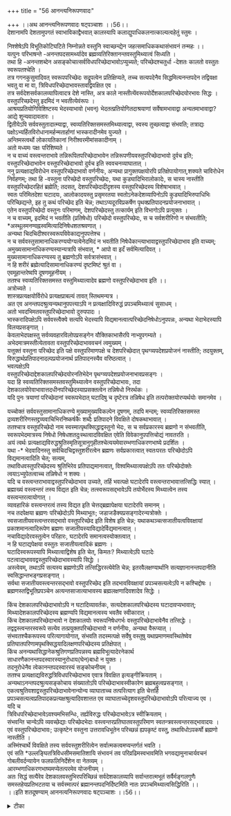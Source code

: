 +++
title = "56 आनन्त्यनिरूपणवादः"

+++
।।अथ आनन्त्यनिरूपणवादः षट्पञ्चाशः ।।56।।  
देशानामपि देशतामुपगतं स्वाभाविकाद्वैभवात् कालस्यापि कलाद्युपाधिकलनात्काल्यत्वहेतुं स्तुमः ।  
  
निश्शेषेऽपि विभूतिकोटिघटिते निम्नोन्नते वस्तुनि स्वाच्छन्द्येन जहत्समाधिककथासंभावनं तन्महः ।।  
यत्पुनः परिभाषन्ते -अनन्तपदसामर्थ्यादेव ब्रह्मव्यतिरिक्तानन्तवस्तुमिथ्यात्वं सिध्यति ।  
 तथा हि -अनन्तशब्देन असङ्कोचात्सर्वविधपरिच्छेदाभावोऽप्युच्यते; परिच्छेदश्चतुर्धा -देशतः कालतो वस्तुतः स्वरूपतश्चेति ।  
 तत्र गगनकुसुमादिवत् स्वरूपपरिच्छेदः सद्रूपत्वेन प्रतिक्षिप्यते, तच्च सत्यपदेनैव सिद्धमित्यनन्तपदेन तद्विवक्षा भवतु वा मा वा, त्रिविधपरिच्छेदाभावस्तावद्विवक्षित एव ।  
 तत्र सर्वदेशसर्वकालव्यापित्वादत्र देशे नास्ति, अत्र काले नास्तीत्येंवरूपयोर्देशकालपरिच्छेदयोरभावः सिद्धः ।  
 वस्तुपरिच्छदेस्तु इदमिदं न भवतीत्येवंरूपः ।  
 आश्रयप्रतियोगिविशिष्टस्य भेदस्याभावो (भवन्) भेदतत्प्रतियोगितदाश्रयाणां सर्वेषामभावाद्वा अन्यतमाभावाद्वा? आद्ये शून्यवादावतारः ।  
 द्वितीयेऽपि सर्ववस्तुतादात्म्याद्वा, स्वव्यतिरिक्तसमस्तमिथ्यात्वाद्वा, स्वस्य तुच्छत्वाद्वा संभवति; तत्राद्यः पक्षोऽभ्यर्हितविरोधानामर्हन्मतार्हाणां भास्करादीनमेव युज्यते ।  
 अन्तिमस्त्वर्थो लोकायतिकानां निरीश्वरमीमांसकादीनाम् ।  
 अतो मध्यमः पक्षः परिशिष्यते ।  
 न च वाच्यं वस्त्वन्तराभावे तन्निरूपितपरिच्छेदाभावेन तन्निरूपणीयवस्तुपरिच्छेदाभावो दुर्वच इति; वस्तुपरिच्छेदाभावेन वस्तुपरिच्छेदाभावो दुर्वच इति स्ववचनव्याघातात् ।  
 ननु प्रत्यक्षाद्यविरोधेन वस्तुपरिच्छेदाभावो वर्णनीयः, अन्यथा प्रागुक्तपक्षयोरपि प्रतिक्षेपायोगात्,शक्यते चाविरोधेन निर्वहणम्; तथा हि -वस्तुना परिच्छेदो वस्तुपरिच्छेदः, यथा कुड्यादिभिरालोकादेः, स चास्य नास्तीति वस्तुपरिच्छेदरहितं ब्रह्मेति; तदसत्, देशपरिच्छेदादीदृशस्य वस्तुपरिच्छेदस्य विशेषाभावात् ।  
 स्वतः परिमितदेशा घटादयः, आलोकादयस्तु प्रसृमरतया स्वतोऽनेकदेशव्यापिनोऽपि कुड्यादिभिरुपाधिभिः परिच्छिद्यन्ते, इह तु कथं परिच्छेद इति चेन्न; तथाऽप्यदूरविप्रकर्षेण पृथक्प्रतिपादनप्रयोजनाभावात् ।  
 एतेन वस्तुपरिच्छेदो वस्तुनः परिमाणम्, देशपरिच्छेदस्तु तत्कार्यम् इति विभागोऽपि प्रत्युक्तः ।  
 न च वाच्यम्, इदमिदं न भवतीति (प्रतिषेधो) परिच्छेदो वस्तुपरिच्छेदः, स च सर्वशरीरिणो न संभवतीति;   
*अस्थूलमनण्वह्नस्वमित्यादिनिषेधशतश्रवणात् ।  
 अन्यथा चिदचिदीश्वरस्वरूपविवेकाद्यनुपपत्तेश्च ।  
न च सर्ववस्तुसामानाधिकरण्ययोग्यत्वेनेदमिदं न भवतीति निषेधैकान्त्याभावाद्वस्तुपरिच्छेदाभाव इति वाच्यम्; अमुख्यसामानाधिकरण्यस्यान्यत्रापि संभवात्, * आपो वा इदँ सर्वमित्यादिवत् ।  
 मुख्यसामानाधिकरण्यस्य तु ब्रह्मणोऽपि सर्वत्रासंभवात् ।  
 न हि शरीरं ब्रह्मेत्यादिसामानाधिकरण्यं दृष्टमिष्टं श्रुतं वा ।  
 एवमूहान्तरेष्वपि दूषणमूहनीयम् ।  
 ततश्च स्वव्यतिरिक्तसमस्त वस्तुमिथ्यात्वादेव ब्रह्मणो वस्तुपरिच्छेदाभाव इति ।।  
अत्रोच्यते ।  
 शास्त्रप्रत्यक्षयोर्विरोधे प्रत्यक्षप्राबल्यं तावत् स्तिथमन्यत्र ।  
 अत एव अनन्तपदश्रुत्यन्यथानुपपत्त्याऽपि न प्रत्यक्षादिविरुद्धं प्रपञ्चमिथ्यात्वं सुसाधम् ।  
 अतो भवदभिमतवस्तुपरिच्छेदाभावो दुरुपपादः ।  
 भास्करादिपक्षेऽपि सर्ववस्त्वैक्ये सत्यपि भेदस्यापि विद्यमानत्वात्परिच्छेदनिषेधोऽनुपपन्नः, अन्यथा भेदाभेदस्यापि विलयप्रसङ्गात् ।  
 केवलाभेदपक्षस्तु सर्वव्यवहारविलोपप्रसङ्गेन यौक्तिकाभासैरपि नाभ्युपगम्यते ।  
 अभेदमात्रमस्तीत्येतावता वस्तुपरिच्छेदाभाववचनं त्वमुख्यम् ।  
 यत्तूक्तं वस्तुना परिच्छेद इति पक्षे वस्तुपरिमाणपक्षे च देशपरिच्छेदात् पृथग्व्यपदेशप्रयोजनं नास्तीति; तदयुक्तम्, विरुद्धार्थप्रतिपादनादल्पप्रयोजनार्थ प्रतिपादनस्यैव वरिष्ठत्वात् ।  
 भवत्पक्षेऽपि   
वस्तुपरिच्छेदाद्देशकालपरिच्छेदयोरनतिभेदेन पृथग्व्यपदेशप्रयोजनाभावप्रसङ्गः ।  
 यदा हि स्वव्यतिरिक्तसमस्तवस्तुमिथ्यात्वेन वस्तुपरिच्छेदाभावः, तदा देशकालयोरेवाभावात्तदधीनपरिच्छेदस्याप्रसक्तत्वेन तन्निषेधो निरर्थकः ।  
 यदि पुनः त्रयाणां परिच्छेदानां स्वरूपभेदात् घटादिषु च दृष्टेरत्र तन्निषेध इति तत्परोक्तयोरप्यर्थयोः समानमेव ।  
  
यच्चोक्तं सर्ववस्तुसामानाधिकरण्ये मुख्यामुख्यविकल्पेन दूषणम्, तदपि मन्दम्; स्वव्यतिरिक्तसमस्त द्रव्यशरीरिणस्तद्द्रव्यवाचिभिरनिष्कर्षकैः शब्दैः प्रतिपादने विवक्षिते दोषकथाभावात् ।  
 ततश्चात्र वस्तुपरिच्छेदो नाम स्वस्मात्पृथक्सिद्धाद्वस्तुनो भेदः, स च सर्वप्रकारस्य ब्रह्मणो न संभवतीति, स्वरूपभेदमात्रस्य निषेधो निषेधशतदुःस्थत्वादविवक्षित एवेति विवेकानुपपत्तिचोद्यं नावतरति ।  
 अयं त्वर्थः प्रत्यक्षाद्यविरुद्धश्रुतिस्मृतिसूत्रानुगृहीतश्चेत्ययमेवारम्भणाधिकरणभाष्ये प्रदर्शितः ।  
 यथा -* भेदवादिनस्तु सर्वचिदचिद्वस्तुशरीरत्वेन ब्रह्मणः सर्वप्रकारत्वात् स्वतःपरतः परिच्छेदोऽपि विद्यमानत्वादिति चेत्; सत्यम्,   
तथाविधवस्तुपरिच्छेदस्य श्रुतिभिरेव प्रतिपाद्यमानत्वात्, विश्वमिथ्यात्वपक्षेऽपि ततः परिच्छेदोक्तेः त्वयाऽभ्युपेतत्वाच्च तन्निषेधो न शक्यः ।  
 यदि च वस्त्वन्तराभावाद्वस्तुपरिच्छेदाभाव उच्यते, तर्हि भवत्पक्षे घटादेरपि वस्त्वन्तराभावात्तत्सिद्धिः स्यात् ।  
 ब्रह्माख्यं वस्त्वन्तरं तस्य विद्यत इति चेन्न; तत्स्वरूपसद्भावेऽपि तयोर्भेदस्य मिथ्यात्वेन तस्य वस्त्वन्तरत्वायोगात् ।  
 व्यावहारिकं वस्त्वन्तरत्वं तस्य विद्यत इति चेत्तद्ब्रह्मापेक्षया घटादेरपि समानम् ।  
 नच तदपेक्षया ब्रह्मणः परिच्छेदोऽपि मिथ्याभूतः; जडाजडैक्यप्रसङ्गादेरन्यत्रोक्तेः ।  
 स्वसजातीयवस्त्वन्तरसद्भावो वस्तुपरिच्छेद इति विशेष इति चेन्न; यथाकथञ्चत्सजातीयत्वविवक्षायां प्रकाशमानत्वादिरूपेण ब्रह्मणः सजातीयस्याविद्यादेर्विद्यमानत्वात् ।  
 नचाविद्यादेरवस्तुत्वेन परिहारः, घटादेरपि समानत्वस्योक्तत्वात् ।  
 न हि घटाद्यपेक्षया वस्तुतः सजातीयत्वादिकं ब्रह्मणः ।  
 घटादिस्वरूपस्यापि मिथ्यात्वाद्विशेष इति चेत्, किमतः? मिथ्यात्वेऽपि घटादेः पटत्वाद्यभाववद्वस्तुपरिच्छेदाभावस्यापि सिद्धेः ।  
 अस्त्वेवम्, तथाऽपि सत्यस्य ब्रह्मणोऽपि तत्सिद्धिरस्त्येवेति चेन्न; इतरवैलक्षण्यार्थानि सत्यज्ञानानन्तपदानीति स्वसिद्धान्तभङ्गप्रसङ्गात् ।  
 सर्वथा सजातीयवस्त्वन्तरसद्भावो वस्तुपरिच्छेद इति तदभावविवक्षायां प्रपञ्चसत्यत्वेऽपि न कश्चिद्दोषः ।  
 ब्रह्मणस्तद्विभूतिप्रपञ्चेन अत्यन्तसाजात्याभावस्य ब्रह्मलक्षणादिवशादेव सिद्धेः ।  
  
किंच देशकालपरिच्छेदाभावोऽपि न घटादिव्यावर्तकः, सत्यदेशकालपरिच्छेदस्य घटादावप्यभावात्; मिथ्यादेशकालपरिच्छेदस्य ब्रह्मण्यपि विद्यमानत्वस्य भवतैव स्वीकारात् ।  
 किंच देशकालपरिच्छेदाभावो न देशकालयोः स्वरूपनिषेधगर्भः वस्तुपरिच्छेदाभावेनैव तत्सिद्धेः ।  
 तद्वद्वस्त्वन्तरस्वरूपे सत्येव तत्प्रयुक्तपरिच्छेदाभावो न वर्णनीयः, अन्यथा वैरूप्यात् ।  
 संभवतश्चैकरूपस्य परित्यागायोगात्, संभवति तदस्मत्पक्षे सर्वेषु वस्तुषु यथाप्रमाणमवस्थितेष्वेव प्रतिघातपरिणामपृथक्सिद्धयादिलक्षणपरिच्छेदस्य प्रतिक्षेपात् ।  
 किंच अनन्यथासिद्धानेकश्रुतिगणप्रतिपन्नस्य ब्रह्मविभूत्यादेरनेकार्थ साधारणैकानन्तपदस्वारस्यानुरोधाय(घेन)बाधो न युक्तः ।  
 तदनुरोधेनैव त्वेकानन्तपदस्वारस्यं सङ्कोचनीयम् ।  
 ततश्च प्रत्यक्षाद्यविरुद्धत्रिविधपरिच्छेदाभाव एवात्र विवक्षित इत्यङ्गीक्रियताम् ।  
 अन्यथाऽनन्तपदश्रुत्यसङ्कोचाय संख्यातोऽपि परिच्छेदाभावस्वीकारेण ब्रह्मबहुत्वप्रसङ्गात् ।  
 एकत्वश्रुतिवशाद्वस्तुपरिच्छेदाभावेनान्योन्य व्याघाताच्च तत्परित्याग इति चेत्तर्हि प्रपञ्चसत्यत्वप्रतिपादकप्रत्यक्षश्रुत्यादिवशात्तत एव व्याघाताच्चेदृशवस्तुपरिच्छेदाभावोऽपि परित्याज्य एव ।  
 यदि च   
त्रिविधपरिच्छेदाभावेऽवश्यमभिसन्धिः, तर्ह्यविरुद्धः परिच्छेदाभावेऽत्र स्वीक्रियताम् ।  
 संभवन्ति चान्येऽपि व्यवच्छेद्याः परिच्छेदभेदाः वस्त्वन्तरप्रतिघातवस्तुपरिमाण स्वतन्त्रवस्त्वन्तरसद्भावादयः ।  
 एवं वस्तुपरिच्छेदाभावः; उत्कृष्टेन वस्तुना उत्तरावधिभूतेन परिच्छन्नं ह्यपकृष्टं वस्तु, तथाविधोऽपकर्षो ब्रह्मणो नास्तीति ।  
 अस्मिंश्चार्थे विवक्षिते तस्य सर्ववस्तुशरीरित्वेन सर्वात्मकत्वमप्यन्तर्गतं भवति ।  
 एवं सति *उल्लङ्घितत्रिविधसीमसमातिशायि संभावनं तव परिव्रढिमस्वभावमिति भगवद्यामुनाचार्यवचनं गोबलीवर्दन्यायेन फलफलिनिर्देशेन वा नेतव्यम् ।  
 आरम्भणाधिकरणभाष्यमप्येतत्परमेव योजनीयम् ।  
 अतः सिद्धं सत्यैरेव देशकालवस्तुभिरपरिच्छिन्नं सर्वदेशकालव्यापि सर्वान्तरात्मभूतं सर्वैर्मङ्गलगुणैः समस्तहेयप्रतिभटतया च सर्वस्मात्परं ब्रह्मानन्तपदनिर्दिष्टमिति नातः प्रपञ्चमिथ्यात्वसिद्धिरिति ।।  
।।इति शतदूषण्याम् आननत्यनिरूपणवादः षट्पञ्चाशः ।।56।।

<details><summary>टीका</summary>


</details>

